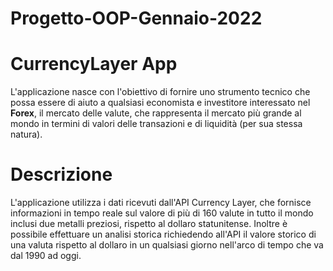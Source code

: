 # Progetto-OOP-Gennaio-2022
# CurrencyLayer App
L'applicazione nasce con l'obiettivo di fornire uno strumento tecnico che possa essere di aiuto a qualsiasi economista e investitore interessato nel **Forex**, il mercato delle valute, che rappresenta il mercato più grande al mondo in termini di valori delle transazioni e di liquidità (per sua stessa natura).
# Descrizione
L'applicazione utilizza i dati ricevuti dall'API Currency Layer, che fornisce informazioni in tempo reale sul valore di più di 160 valute in tutto il mondo inclusi due metalli preziosi, rispetto al dollaro statunitense. 
Inoltre è possibile effettuare un analisi storica richiedendo all'API il valore storico di una valuta rispetto al dollaro in un qualsiasi giorno nell'arco di tempo che va dal 1990 ad oggi.


